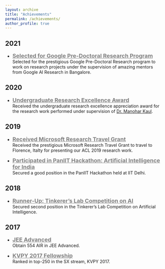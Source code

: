 ```yaml
---
layout: archive
title: "Achievements"
permalink: /achievements/
author_profile: true
---
```


## 2021
- <span style="color:gray"><b><font size=4> <u> Selected for Google Pre-Doctoral Research Program </u></font></b></span> <br/> 
Selected for the prestigious Google Pre-Doctoral Research program to work on research projects under the supervision of amazing mentors from Google AI Research in Bangalore.
 

## 2020
- <span style="color:gray"><b><font size=4> <u> Undergraduate Research Excellence Award </u></font></b></span> <br/> 
Received the undergraduate research excellence appreciation award for the research work performed under supervision of [Dr. Manohar Kaul](https://www.iith.ac.in/~mkaul/).

## 2019
- <span style="color:gray"><b><font size=4> <u> Received Microsoft Research Travel Grant</u></font></b></span> <br/>
Received the prestigious Microsoft Research Travel Grant to travel to Florence, Italty for presenting our ACL 2019 research work. 

- <span style="color:gray"><b><font size=4> <u> Participated in PanIIT Hackathon: Artificial Intelligence for India </u></font></b></span> <br/>
Secured a good position in the PanIIT Hackathon held at IIT Delhi.

## 2018
- <span style="color:gray"><b><font size=4> <u> Runner-Up: Tinkerer’s Lab Competition on AI</u></font></b></span> <br/>
Secured second position in the Tinkerer’s Lab Competition on Artificial Intelligence.

## 2017
- <span style="color:gray"><b><font size=4><u>JEE Advanced </u></font></b></span> <br/> 
Obtain 554 AIR in JEE Advanced.

- <span style="color:gray"><b><font size=4><u>KVPY 2017 Fellowship </u></font></b></span><br/> 
Ranked in top-250 in the SX stream, KVPY 2017.
